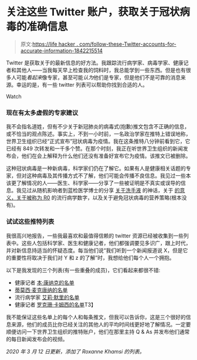 # 关注这些 Twitter 账户，获取关于冠状病毒的准确信息

> 原文:[https://life hacker . com/follow-these-Twitter-accounts-for-accurate-information-1842215514](https://lifehacker.com/follow-these-twitter-accounts-for-accurate-information-1842215514)

Twitter 是获取关于的最新信息的好方法。我跟踪流行病学家、病毒学家、健康记者和其他人——当我每天早上检查我的饲料时，我总能学到一些东西。但是也有很多人可能*看起来*像专家，甚至可能*认为*他们是专家，但是他们不是可靠的消息来源。幸运的是，有一些 twitter 列表可以帮助你找到合适的人。

Watch

### 现在有太多虚假的专家建议

我不会指名道姓，但有不少关于新冠肺炎的病毒式(抱歉)推文包含不正确的信息，或不恰当的观点陈述。事实上，不到一小时前，一名政治学家在推特上错误地称，世界卫生组织已经“正式宣布”冠状病毒为疫情。我在这条推特八分钟前看到它，它已经有 849 次转发和一千多个赞。在那个时刻，我正在听世界卫生组织的新闻发布会，他们在会上解释为什么他们还没有准备好宣布它为疫情。该推文已被删除。

这种冠状病毒是一种新病毒，科学家们仍在了解它。如果有人是健康相关话题的专家，但对这种病毒及其传播方式不了解，他们可能会传播不良信息。我见过一些本该更了解情况的人——医生、科学家——分享了一些被证明是不真实或误导的信息。我见过从随机影响者到蓝检医学博士的分享 [关于洗手液](https://vitals.lifehacker.com/does-hand-sanitizer-actually-work-against-coronavirus-1842026810) 的神话，关于 [的意义，关于被称为 R0](https://vitals.lifehacker.com/what-is-the-coronaviruss-r0-and-why-does-it-matter-1841264885) 的流行病学数字，以及关于避免冠状病毒的营养策略(根本没有)。

### 试试这些推特列表

我很高兴地报告，一些我最喜欢和最值得信赖的 twitter 资源已经被收集到一些列表中。这些人包括科学家、医生和健康记者，他们都强调要见多识广，跟上时代，并对新信息持适当的怀疑态度。每当他们说“我们听到一个新闻报道说 X，但是它的重要性将取决于我们对 Y 和 z 的了解”时，我想给他们每个人一个拥抱。

以下是我发现的三个列表(有一些重叠的成员)，它们看起来都很不错:

*   健康记者 [本·康纳克的名单](https://twitter.com/i/lists/1236840403032211456)
*   [蒂莫西·麦克唐纳的名单](https://twitter.com/i/lists/1235738464739606528)
*   流行病学家 [艾莉·默里的名单](https://twitter.com/i/lists/1220869298631200769)
*   健康记者 [罗克珊·卡姆西的名单](https://twitter.com/i/lists/1222675138744709120)T3】

我不能保证这些名单上的每个人和每条推文，但我可以告诉你，这是三个很好的信息来源，他们的成员比你已经关注的其他人的平均时间线更好地了解情况。一定要顺便访问一下世界卫生组织的推特账户，他们在那里主持 Q & As 并发布他们通常的每日新闻发布会的视频。

*2020 年 3 月 12 日更新，添加了 Roxanne Khamsi 的列表。*